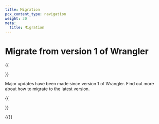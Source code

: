 ```yaml
---
title: Migration
pcx_content_type: navigation
weight: 30
meta:
  title: Migration
---
```


# Migrate from version 1 of Wrangler

{{<Aside type="note">}}

Major updates have been made since version 1 of Wrangler. Find out more about how to migrate to the latest version.

{{</Aside>}}

{{<directory-listing>}}
